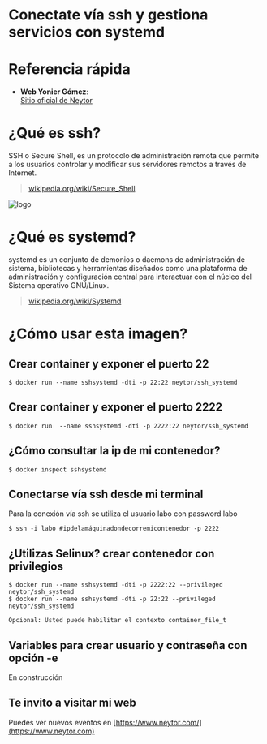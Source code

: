Conectate vía ssh y gestiona servicios con systemd
==================================================

# Referencia rápida

-	**Web Yonier Gómez**:  
	[Sitio oficial de Neytor](https://www.neytor.com/)
  
# ¿Qué es  ssh?

SSH o Secure Shell, es un protocolo de administración remota que permite a los usuarios controlar y modificar sus servidores remotos a través de Internet. 

> [wikipedia.org/wiki/Secure_Shell](https://es.wikipedia.org/wiki/Secure_Shell)

![logo](https://miro.medium.com/max/544/0*mqE9-fHbs78SweX_.png)


# ¿Qué es systemd?

systemd es un conjunto de demonios o daemons de administración de sistema, bibliotecas y herramientas diseñados como una plataforma de administración y configuración central para interactuar con el núcleo del Sistema operativo GNU/Linux. 

> [wikipedia.org/wiki/Systemd](https://es.wikipedia.org/wiki/Systemd)


# ¿Cómo usar esta imagen?

## Crear container y exponer el puerto 22

```console
$ docker run --name sshsystemd -dti -p 22:22 neytor/ssh_systemd
```
## Crear container y exponer el puerto 2222

```console
$ docker run  --name sshsystemd -dti -p 2222:22 neytor/ssh_systemd
```
## ¿Cómo consultar la ip de mi contenedor?

```console
$ docker inspect sshsystemd
```

## Conectarse vía ssh desde mi terminal

Para la conexión vía ssh se utiliza el usuario labo con password labo
```console
$ ssh -i labo #ipdelamáquinadondecorremicontenedor -p 2222
```

## ¿Utilizas Selinux? crear contenedor con privilegios 

```console
$ docker run --name sshsystemd -dti -p 2222:22 --privileged neytor/ssh_systemd
$ docker run --name sshsystemd -dti -p 22:22 --privileged neytor/ssh_systemd

Opcional: Usted puede habilitar el contexto container_file_t
```

## Variables para crear usuario y contraseña con opción -e
En construcción

## Te invito a visitar mi web
Puedes ver nuevos eventos en [https://www.neytor.com/](https://www.neytor.com)
